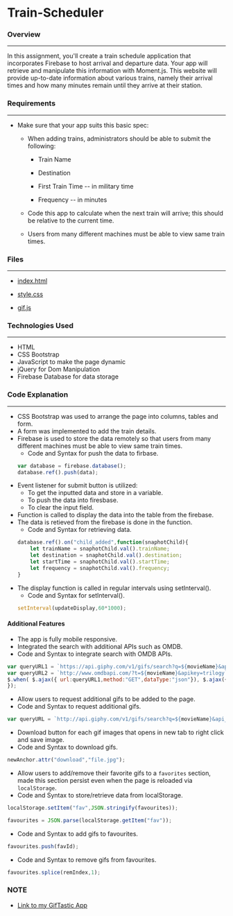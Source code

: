 # Train-Scheduler

### Overview
---
In this assignment, you'll create a train schedule application that incorporates Firebase to host arrival and departure data. Your app will retrieve and manipulate this information with Moment.js. This website will provide up-to-date information about various trains, namely their arrival times and how many minutes remain until they arrive at their station.

### Requirements
---
* Make sure that your app suits this basic spec:

  * When adding trains, administrators should be able to submit the following:
    
    * Train Name
    
    * Destination 
    
    * First Train Time -- in military time
    
    * Frequency -- in minutes
  
  * Code this app to calculate when the next train will arrive; this should be relative to the current time.
  
  * Users from many different machines must be able to view same train times.
  
### Files
---
* [index.html](https://github.com/liaswapna/Train-Scheduler/blob/master/index.html)

* [style.css](https://github.com/liaswapna/Train-Scheduler/blob/master/assets/css/style.css)

* [gif.js](https://github.com/liaswapna/Train-Scheduler/blob/master/assets/javascript/app.js)

### Technologies Used
---
* HTML
* CSS Bootstrap
* JavaScript to make the page dynamic
* jQuery for Dom Manipulation
* Firebase Database for data storage

### Code Explanation
---
* CSS Bootstrap was used to arrange the page into columns, tables and form.
* A form was implemented to add the train details.
* Firebase is used to store the data remotely so that users from many different machines must be able to view same train times.
    * Code and Syntax for push the data to firbase.
    ```javascript
    var database = firebase.database();
    database.ref().push(data);
    ```
* Event listener for submit button is utilized: 
    * To get the inputted data and store in a variable.
    * To push the data into firesbase.
    * To clear the input field.
* Function is called to display the data into the table from the firebase.
* The data is retieved from the firebase is done in the function.
    * Code and Syntax for retrieving data.
    ```javascript
    database.ref().on("child_added",function(snaphotChild){
        let trainName = snaphotChild.val().trainName;
        let destination = snaphotChild.val().destination;
        let startTime = snaphotChild.val().startTime;
        let frequency = snaphotChild.val().frequency;
    }
    ```
* The display function is called in regular intervals using setInterval().
    * Code and Syntax for setInterval().
    ```javascript
    setInterval(updateDisplay,60*1000);
    ```
    
#### Additional Features
* The app is fully mobile responsive.
* Integrated the search with additional APIs such as OMDB.
* Code and Syntax to integrate search with OMDB APIs.
```javascript
var queryURL1 = `https://api.giphy.com/v1/gifs/search?q=${movieName}&api_key=A2Hw4RAXUAp9JUnpyZh9PqNapjox1Tj6&limit=${previousCount}`;
var queryURL2 = `http://www.omdbapi.com/?t=${movieName}&apikey=trilogy`;
$.when( $.ajax({ url:queryURL1,method:"GET",dataType:"json"}), $.ajax({url:queryURL2,method:"GET",dataType:"json"})).then(function(response,omdbResponse ) {
});
```
* Allow users to request additional gifs to be added to the page.
* Code and Syntax to request additional gifs.
```javascript
var queryURL = `http://api.giphy.com/v1/gifs/search?q=${movieName}&api_key=A2Hw4RAXUAp9JUnpyZh9PqNapjox1Tj6&limit=${previousCount}`;
```
* Download button for each gif images that opens in new tab to right click and save image.
* Code and Syntax to download gifs.
```javascript
newAnchor.attr("download","file.jpg");
```

* Allow users to add/remove their favorite gifs to a `favorites` section, made this section persist even when the page is reloaded via `localStorage`.
* Code and Syntax to store/retrieve data from localStorage.
```javascript
localStorage.setItem("fav",JSON.stringify(favourites));

favourites = JSON.parse(localStorage.getItem("fav"));
```
* Code and Syntax to add gifs to favourites.
```javascript
favourites.push(favId);
```
* Code and Syntax to remove gifs from favourites.
```javascript
favourites.splice(remIndex,1);
```

### NOTE
* [Link to my GifTastic App](https://liaswapna.github.io/Train-Scheduler/)

